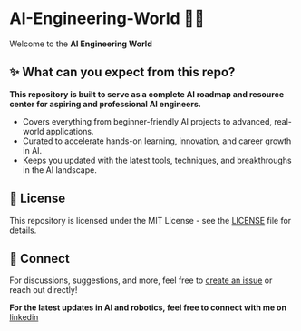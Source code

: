 # AI-Engineering-World 🧠🤖
Welcome to the **AI Engineering World**

## ✨ What can you expect from this repo?
**This repository is built to serve as a complete AI roadmap and resource center for aspiring and professional AI engineers.**

* Covers everything from beginner-friendly AI projects to advanced, real-world applications.
* Curated to accelerate hands-on learning, innovation, and career growth in AI.
* Keeps you updated with the latest tools, techniques, and breakthroughs in the AI landscape.

## 🪪 License
This repository is licensed under the MIT License - see the [LICENSE](LICENSE) file for details.

## 💬 Connect
For discussions, suggestions, and more, feel free to [create an issue](https://github.com/Vignesh010101/AI-Engineering-World/issues) or reach out directly!

**For the latest updates in AI and robotics, feel free to connect with me on** [linkedin](https://www.linkedin.com/in/sci-fi-vy-vignesh/)
